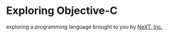 # Exploring Objective-C

exploring a programming language brought to you by [NeXT, Inc.](https://en.wikipedia.org/wiki/NeXT)
